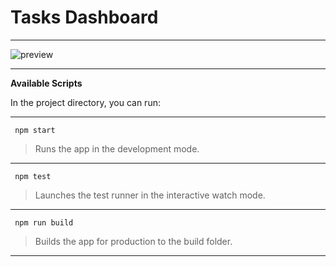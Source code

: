 # Tasks Dashboard

***
![preview](https://user-images.githubusercontent.com/35805922/94919787-b4962180-04bd-11eb-8f58-3bc5458bc328.png)
***

**Available Scripts**

In the project directory, you can run:  

*** 

` npm start`

>Runs the app in the development mode.
_____________________________________
 ` npm test`

>Launches the test runner in the interactive watch mode.
_____________________________________
 ` npm run build`

>Builds the app for production to the build folder.

***
